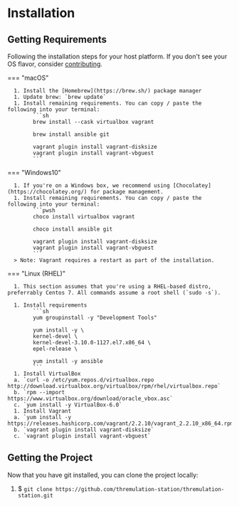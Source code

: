 # Installation


## Getting Requirements
Following the installation steps for your host platform. If you don't see your OS flavor, consider [contributing](../contribution/index.md).


=== "macOS"
  
      1. Install the [Homebrew](https://brew.sh/) package manager
      1. Update brew: `brew update`
      1. Install remaining requirements. You can copy / paste the following into your terminal:
            ```sh
            brew install --cask virtualbox vagrant

            brew install ansible git

            vagrant plugin install vagrant-disksize
            vagrant plugin install vagrant-vbguest
            ```


=== "Windows10"
  
      1. If you're on a Windows box, we recommend using [Chocolatey](https://chocolatey.org/) for package management.
      1. Install remaining requirements. You can copy / paste the following into your terminal:
            ```pwsh
            choco install virtualbox vagrant

            choco install ansible git

            vagrant plugin install vagrant-disksize
            vagrant plugin install vagrant-vbguest
            ```
      > Note: Vagrant requires a restart as part of the installation.

=== "Linux (RHEL)"

      1. This section assumes that you're using a RHEL-based distro, preferrably Centos 7. All commands assume a root shell (`sudo -s`).
      
      1. Install requirements
            ```sh
            yum groupinstall -y "Development Tools"

            yum install -y \
            kernel-devel \
            kernel-devel-3.10.0-1127.el7.x86_64 \
            epel-release \

            yum install -y ansible
            ```
      1. Install VirtualBox  
      a. `curl -o /etc/yum.repos.d/virtualbox.repo http://download.virtualbox.org/virtualbox/rpm/rhel/virtualbox.repo`  
      b. `rpm --import https://www.virtualbox.org/download/oracle_vbox.asc`  
      c. `yum install -y VirtualBox-6.0`      
      1. Install Vagrant  
      a. `yum install -y https://releases.hashicorp.com/vagrant/2.2.10/vagrant_2.2.10_x86_64.rpm`  
      b. `vagrant plugin install vagrant-disksize`  
      c. `vagrant plugin install vagrant-vbguest`  




## Getting the Project

Now that you have git installed, you can clone the project locally:  

1. $ `git clone https://github.com/thremulation-station/thremulation-station.git`
